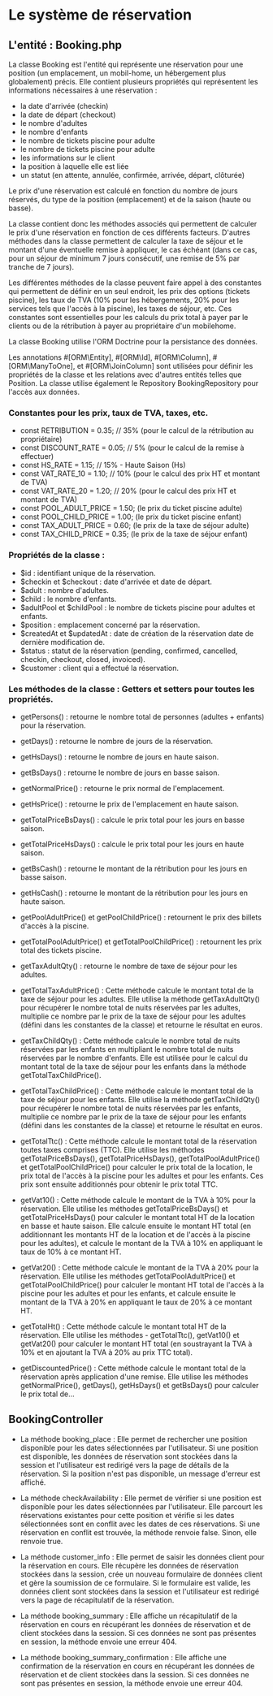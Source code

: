 # Le système de réservation

## L'entité : Booking.php

La classe Booking est l'entité qui représente une réservation pour une position (un emplacement, un mobil-home, un hébergement plus globalement) précis. Elle contient plusieurs propriétés qui représentent les informations nécessaires à une réservation :

- la date d'arrivée (checkin)
- la date de départ (checkout)
- le nombre d'adultes
- le nombre d'enfants
- le nombre de tickets piscine pour adulte
- le nombre de tickets piscine pour adulte
- les informations sur le client
- la position à laquelle elle est liée
- un statut (en attente, annulée, confirmée, arrivée, départ, clôturée)

Le prix d'une réservation est calculé en fonction du nombre de jours réservés, du type de la position (emplacement) et de la saison (haute ou basse).

La classe contient donc les méthodes associés qui permettent de calculer le prix d'une réservation en fonction de ces différents facteurs. D'autres méthodes dans la classe permettent de calculer la taxe de séjour et le montant d'une éventuelle remise à appliquer, le cas échéant (dans ce cas, pour un séjour de minimum 7 jours consécutif, une remise de 5% par tranche de 7 jours).

Les différentes méthodes de la classe peuvent faire appel à des constantes qui permettent de définir en un seul endroit, les prix des options (tickets piscine), les taux de TVA (10% pour les hébergements, 20% pour les services tels que l'accès à la piscine), les taxes de séjour, etc. Ces constantes sont essentielles pour les calculs du prix total à payer par le clients ou de la rétribution à payer au propriétaire d'un mobilehome.

La classe Booking utilise l'ORM Doctrine pour la persistance des données.

Les annotations #[ORM\Entity], #[ORM\Id], #[ORM\Column], #[ORM\ManyToOne], et #[ORM\JoinColumn] sont utilisées pour définir les propriétés de la classe et les relations avec d'autres entités telles que Position. La classe utilise également le Repository BookingRepository pour l'accès aux données.

### Constantes pour les prix, taux de TVA, taxes, etc.

- const RETRIBUTION = 0.35; // 35% (pour le calcul de la rétribution au propriétaire)
- const DISCOUNT_RATE = 0.05; // 5% (pour le calcul de la remise à effectuer)
- const HS_RATE = 1.15; // 15% - Haute Saison (Hs)
- const VAT_RATE_10 = 1.10; // 10% (pour le calcul des prix HT et montant de TVA)
- const VAT_RATE_20 = 1.20; // 20% (pour le calcul des prix HT et montant de TVA)
- const POOL_ADULT_PRICE = 1.50; (le prix du ticket piscine adulte)
- const POOL_CHILD_PRICE = 1.00; (le prix du ticket piscine enfant)
- const TAX_ADULT_PRICE = 0.60; (le prix de la taxe de séjour adulte)
- const TAX_CHILD_PRICE = 0.35; (le prix de la taxe de séjour enfant)

### Propriétés de la classe :

- $id : identifiant unique de la réservation.
- $checkin et $checkout : date d'arrivée et date de départ.
- $adult : nombre d'adultes.
- $child : le nombre d'enfants.
- $adultPool et $childPool : le nombre de tickets piscine pour adultes et enfants.
- $position : emplacement concerné par la réservation.
- $createdAt et $updatedAt : date de création de la réservation date de dernière modification de.
- $status : statut de la réservation (pending, confirmed, cancelled, checkin, checkout, closed, invoiced).
- $customer : client qui a effectué la réservation.

### Les méthodes de la classe : Getters et setters pour toutes les propriétés.

- getPersons() : retourne le nombre total de personnes (adultes + enfants) pour la réservation.
- getDays() : retourne le nombre de jours de la réservation.
- getHsDays() : retourne le nombre de jours en haute saison.
- getBsDays() : retourne le nombre de jours en basse saison.
- getNormalPrice() : retourne le prix normal de l'emplacement.
- getHsPrice() : retourne le prix de l'emplacement en haute saison.
- getTotalPriceBsDays() : calcule le prix total pour les jours en basse saison.
- getTotalPriceHsDays() : calcule le prix total pour les jours en haute saison.
- getBsCash() : retourne le montant de la rétribution pour les jours en basse saison.
- getHsCash() : retourne le montant de la rétribution pour les jours en haute saison.
- getPoolAdultPrice() et getPoolChildPrice() : retournent le prix des billets d'accès à la piscine.
- getTotalPoolAdultPrice() et getTotalPoolChildPrice() : retournent les prix total des tickets piscine.
- getTaxAdultQty() : retourne le nombre de taxe de séjour pour les adultes.

- getTotalTaxAdultPrice() : Cette méthode calcule le montant total de la taxe de séjour pour les adultes. Elle utilise la méthode getTaxAdultQty() pour récupérer le nombre total de nuits réservées par les adultes, multiplie ce nombre par le prix de la taxe de séjour pour les adultes (défini dans les constantes de la classe) et retourne le résultat en euros.

- getTaxChildQty() : Cette méthode calcule le nombre total de nuits réservées par les enfants en multipliant le nombre total de nuits réservées par le nombre d'enfants. Elle est utilisée pour le calcul du montant total de la taxe de séjour pour les enfants dans la méthode getTotalTaxChildPrice().

- getTotalTaxChildPrice() : Cette méthode calcule le montant total de la taxe de séjour pour les enfants. Elle utilise la méthode getTaxChildQty() pour récupérer le nombre total de nuits réservées par les enfants, multiplie ce nombre par le prix de la taxe de séjour pour les enfants (défini dans les constantes de la classe) et retourne le résultat en euros.

- getTotalTtc() : Cette méthode calcule le montant total de la réservation toutes taxes comprises (TTC). Elle utilise les méthodes getTotalPriceBsDays(), getTotalPriceHsDays(), getTotalPoolAdultPrice() et getTotalPoolChildPrice() pour calculer le prix total de la location, le prix total de l'accès à la piscine pour les adultes et pour les enfants. Ces prix sont ensuite additionnés pour obtenir le prix total TTC.

- getVat10() : Cette méthode calcule le montant de la TVA à 10% pour la réservation. Elle utilise les méthodes getTotalPriceBsDays() et getTotalPriceHsDays() pour calculer le montant total HT de la location en basse et haute saison. Elle calcule ensuite le montant HT total (en additionnant les montants HT de la location et de l'accès à la piscine pour les adultes), et calcule le montant de la TVA à 10% en appliquant le taux de 10% à ce montant HT.

- getVat20() : Cette méthode calcule le montant de la TVA à 20% pour la réservation. Elle utilise les méthodes getTotalPoolAdultPrice() et getTotalPoolChildPrice() pour calculer le montant HT total de l'accès à la piscine pour les adultes et pour les enfants, et calcule ensuite le montant de la TVA à 20% en appliquant le taux de 20% à ce montant HT.

- getTotalHt() : Cette méthode calcule le montant total HT de la réservation. Elle utilise les méthodes - getTotalTtc(), getVat10() et getVat20() pour calculer le montant HT total (en soustrayant la TVA à 10% et en ajoutant la TVA à 20% au prix TTC total).

- getDiscountedPrice() : Cette méthode calcule le montant total de la réservation après application d'une remise. Elle utilise les méthodes getNormalPrice(), getDays(), getHsDays() et getBsDays() pour calculer le prix total de...

## BookingController

- La méthode booking_place : Elle permet de rechercher une position disponible pour les dates sélectionnées par l'utilisateur. Si une position est disponible, les données de réservation sont stockées dans la session et l'utilisateur est redirigé vers la page de détails de la réservation. Si la position n'est pas disponible, un message d'erreur est affiché.

- La méthode checkAvailability : Elle permet de vérifier si une position est disponible pour les dates sélectionnées par l'utilisateur. Elle parcourt les réservations existantes pour cette position et vérifie si les dates sélectionnées sont en conflit avec les dates de ces réservations. Si une réservation en conflit est trouvée, la méthode renvoie false. Sinon, elle renvoie true.

- La méthode customer_info : Elle permet de saisir les données client pour la réservation en cours. Elle récupère les données de réservation stockées dans la session, crée un nouveau formulaire de données client et gère la soumission de ce formulaire. Si le formulaire est valide, les données client sont stockées dans la session et l'utilisateur est redirigé vers la page de récapitulatif de la réservation.

- La méthode booking_summary : Elle affiche un récapitulatif de la réservation en cours en récupérant les données de réservation et de client stockées dans la session. Si ces données ne sont pas présentes en session, la méthode envoie une erreur 404.

- La méthode booking_summary_confirmation : Elle affiche une confirmation de la réservation en cours en récupérant les données de réservation et de client stockées dans la session. Si ces données ne sont pas présentes en session, la méthode envoie une erreur 404.
